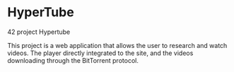 # HyperTube
42 project Hypertube

This project is a web application that allows the user to research and
watch videos. The player directly integrated to the site, and the videos downloading
through the BitTorrent protocol.